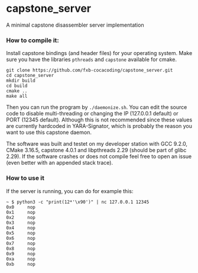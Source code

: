 # capstone_server
A minimal capstone disassembler server implementation

### How to compile it:

Install capstone bindings (and header files) for your operating system.
Make sure you have the libraries `pthreads` and `capstone` available for cmake.

```
git clone https://github.com/fxb-cocacoding/capstone_server.git
cd capstone_server
mkdir build
cd build
cmake ..
make all
```

Then you can run the program by `./daemonize.sh`. You can edit the source code to disable multi-threading or changing the IP (127.0.0.1 default) or PORT (12345 default). Although this is not recommended since these values are currently hardcoded in YARA-Signator, which is probably the reason you want to use this capstone daemon.

The software was built and testet on my developer station with GCC 9.2.0, CMake 3.16.5, capstone 4.0.1 and libpthreads 2.29 (should be part of glibc 2.29). If the software crashes or does not compile feel free to open an issue (even better with an appended stack trace).

### How to use it

If the server is running, you can do for example this:

```
~ $ python3 -c "print(12*'\x90')" | nc 127.0.0.1 12345
0x0     nop
0x1     nop
0x2     nop
0x3     nop
0x4     nop
0x5     nop
0x6     nop
0x7     nop
0x8     nop
0x9     nop
0xa     nop
0xb     nop
```
